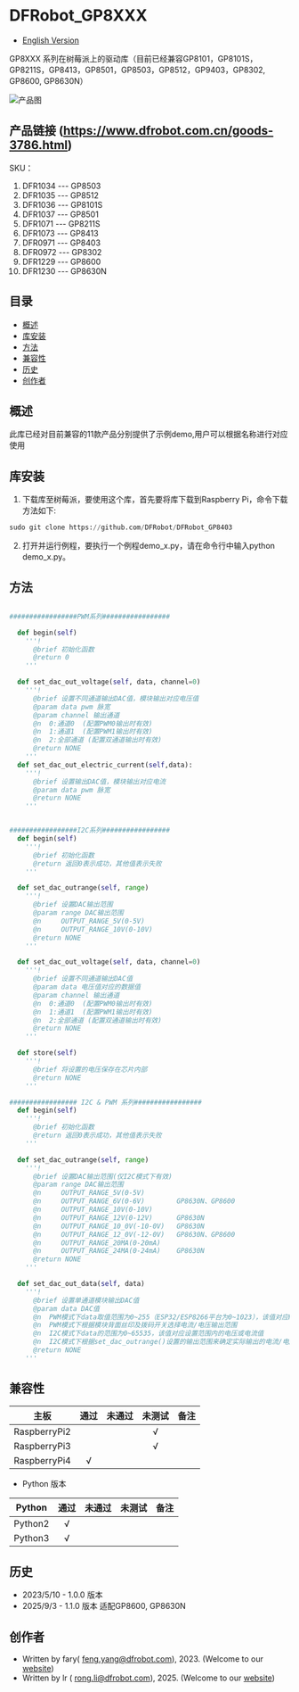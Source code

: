 # DFRobot_GP8XXX
* [English Version](./README.md)

GP8XXX 系列在树莓派上的驱动库（目前已经兼容GP8101，GP8101S，GP8211S，GP8413，GP8501，GP8503，GP8512，GP9403，GP8302, GP8600, GP8630N）

![产品图](../../resources/images/DFR1035.png)

## 产品链接 (https://www.dfrobot.com.cn/goods-3786.html)

SKU：

1. DFR1034 --- GP8503
2. DFR1035 --- GP8512
3. DFR1036 --- GP8101S
4. DFR1037 --- GP8501
5. DFR1071 --- GP8211S
6. DFR1073 --- GP8413
7. DFR0971 --- GP8403
8. DFR0972 --- GP8302
9. DFR1229 --- GP8600
10. DFR1230 --- GP8630N

## 目录

* [概述](#概述)
* [库安装](#库安装)
* [方法](#方法)
* [兼容性](#兼容性)
* [历史](#历史)
* [创作者](#创作者)

## 概述

  此库已经对目前兼容的11款产品分别提供了示例demo,用户可以根据名称进行对应使用

## 库安装

1. 下载库至树莓派，要使用这个库，首先要将库下载到Raspberry Pi，命令下载方法如下:<br>
```python
sudo git clone https://github.com/DFRobot/DFRobot_GP8403
```
2. 打开并运行例程，要执行一个例程demo_x.py，请在命令行中输入python demo_x.py。

## 方法

```python

#################PWM系列#################

  def begin(self)
    '''!
      @brief 初始化函数
      @return 0
    '''

  def set_dac_out_voltage(self, data, channel=0)
    '''!
      @brief 设置不同通道输出DAC值，模块输出对应电压值
      @param data pwm 脉宽
      @param channel 输出通道
      @n  0:通道0  (配置PWM0输出时有效)
      @n  1:通道1  (配置PWM1输出时有效)
      @n  2:全部通道 (配置双通道输出时有效)
      @return NONE
    '''
  def set_dac_out_electric_current(self,data):
    '''!
      @brief 设置输出DAC值，模块输出对应电流
      @param data pwm 脉宽
      @return NONE
    '''


#################I2C系列#################
  def begin(self)
    '''!
      @brief 初始化函数
      @return 返回0表示成功，其他值表示失败 
    '''

  def set_dac_outrange(self, range)
    '''!
      @brief 设置DAC输出范围
      @param range DAC输出范围
      @n     OUTPUT_RANGE_5V(0-5V)
      @n     OUTPUT_RANGE_10V(0-10V)
      @return NONE
    '''

  def set_dac_out_voltage(self, data, channel=0)
    '''!
      @brief 设置不同通道输出DAC值
      @param data 电压值对应的数据值
      @param channel 输出通道
      @n  0:通道0  (配置PWM0输出时有效)
      @n  1:通道1  (配置PWM1输出时有效)
      @n  2:全部通道 (配置双通道输出时有效)
      @return NONE
    '''

  def store(self)
    '''!
      @brief 将设置的电压保存在芯片内部
      @return NONE
    '''

################# I2C & PWM 系列#################
  def begin(self)
    '''!
      @brief 初始化函数
      @return 返回0表示成功，其他值表示失败 
    '''

  def set_dac_outrange(self, range)
    '''!
      @brief 设置DAC输出范围(仅I2C模式下有效)
      @param range DAC输出范围
      @n     OUTPUT_RANGE_5V(0-5V)
      @n     OUTPUT_RANGE_6V(0-6V)        GP8630N、GP8600
      @n     OUTPUT_RANGE_10V(0-10V)      
      @n     OUTPUT_RANGE_12V(0-12V)      GP8630N
      @n     OUTPUT_RANGE_10_0V(-10-0V)   GP8630N
      @n     OUTPUT_RANGE_12_0V(-12-0V)   GP8630N、GP8600
      @n     OUTPUT_RANGE_20MA(0-20mA)    
      @n     OUTPUT_RANGE_24MA(0-24mA)    GP8630N
      @return NONE
    '''

  def set_dac_out_data(self, data)
    '''!
      @brief 设置单通道模块输出DAC值
      @param data DAC值
      @n  PWM模式下data取值范围为0~255（ESP32/ESP8266平台为0~1023），该值对应PWM脉宽占空比(0~100%)
      @n  PWM模式下根据模块背面丝印及拨码开关选择电流/电压输出范围
      @n  I2C模式下data的范围为0~65535，该值对应设置范围内的电压或电流值
      @n  I2C模式下根据set_dac_outrange()设置的输出范围来确定实际输出的电流/电压值
      @return NONE
    '''

```

## 兼容性

| 主板         | 通过 | 未通过 | 未测试 | 备注 |
| ------------ | :--: | :----: | :----: | :--: |
| RaspberryPi2 |      |        |   √    |      |
| RaspberryPi3 |      |        |   √    |      |
| RaspberryPi4 |  √   |        |        |      |

* Python 版本

| Python  | 通过 | 未通过 | 未测试 | 备注 |
| ------- | :--: | :----: | :----: | ---- |
| Python2 |  √   |        |        |      |
| Python3 |  √   |        |        |      |


## 历史

- 2023/5/10 - 1.0.0 版本
- 2025/9/3  - 1.1.0 版本 适配GP8600, GP8630N

## 创作者

- Written by fary( feng.yang@dfrobot.com), 2023. (Welcome to our [website](https://www.dfrobot.com/))
- Written by lr  ( rong.li@dfrobot.com),   2025. (Welcome to our [website](https://www.dfrobot.com/))

